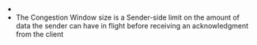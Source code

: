 -
- The Congestion Window size is a Sender-side limit on the amount of data the sender can have in flight before receiving an acknowledgment from the client
